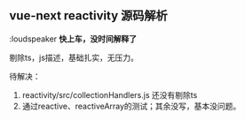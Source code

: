 ## vue-next reactivity 源码解析 

:loudspeaker **快上车，没时间解释了**

剔除ts，js描述，基础扎实，无压力。


待解决：
1. reactivity/src/collectionHandlers.js 还没有剔除ts
2. 通过reactive、reactiveArray的测试；其余没写，基本没问题。
